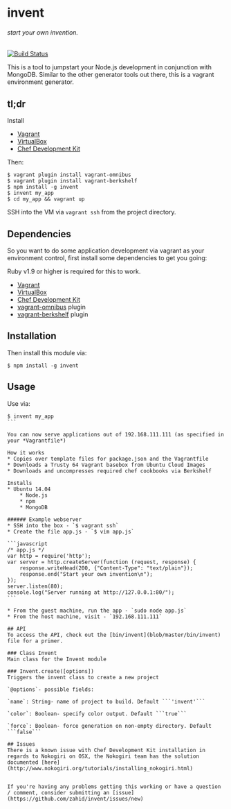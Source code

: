 invent
==============

###### start your own invention.
[![Build Status](https://travis-ci.org/zahid/invent.svg?branch=master)](https://travis-ci.org/zahid/invent)

This is a tool to jumpstart your Node.js development in conjunction with MongoDB.
Similar to the other generator tools out there, this is a vagrant environment generator.

## tl;dr
Install

* [Vagrant](https://www.vagrantup.com/)
* [VirtualBox](https://www.virtualbox.org/)
* [Chef Development Kit](http://downloads.getchef.com/chef-dk/)

Then:

```shell
$ vagrant plugin install vagrant-omnibus
$ vagrant plugin install vagrant-berkshelf
$ npm install -g invent
$ invent my_app
$ cd my_app && vagrant up
```

SSH into the VM via `vagrant ssh` from the project directory. 

## Dependencies
So you want to do some application development via vagrant as your environment control, first install some dependencies to get you going:

Ruby v1.9 or higher is required for this to work.

* [Vagrant](https://www.vagrantup.com/)
* [VirtualBox](https://www.virtualbox.org/)
* [Chef Development Kit](http://downloads.getchef.com/chef-dk/)
* [vagrant-omnibus](https://github.com/opscode/vagrant-omnibus) plugin
* [vagrant-berkshelf](https://github.com/berkshelf/vagrant-berkshelf) plugin

## Installation
Then install this module via: 

```shell
$ npm install -g invent
``` 

## Usage
Use via:

````shell
$ invent my_app
```

You can now serve applications out of 192.168.111.111 (as specified in your *Vagrantfile*)

How it works
* Copies over template files for package.json and the Vagrantfile
* Downloads a Trusty 64 Vagrant basebox from Ubuntu Cloud Images
* Downloads and uncompresses required chef cookbooks via Berkshelf

Installs 
* Ubuntu 14.04
    * Node.js
    * npm
    * MongoDB

###### Example webserver
* SSH into the box - `$ vagrant ssh`
* Create the file app.js - `$ vim app.js`

```javascript
/* app.js */
var http = require('http');
var server = http.createServer(function (request, response) {
    response.writeHead(200, {"Content-Type": "text/plain"});
    response.end("Start your own invention\n");
});
server.listen(80);
console.log("Server running at http://127.0.0.1:80/");
```

* From the guest machine, run the app - `sudo node app.js` 
* From the host machine, visit - `192.168.111.111`

## API
To access the API, check out the [bin/invent](blob/master/bin/invent) file for a primer.

### Class Invent
Main class for the Invent module

### Invent.create([options])
Triggers the invent class to create a new project

`@options`- possible fields:

`name`: String- name of project to build. Default ```'invent'```

`color`: Boolean- specify color output. Default ```true```

`force`: Boolean- force generation on non-empty directory. Default ```false```

## Issues
There is a known issue with Chef Development Kit installation in regards to Nokogiri on OSX, the Nokogiri team has the solution documented [here](http://www.nokogiri.org/tutorials/installing_nokogiri.html)


If you're having any problems getting this working or have a question / comment, consider submitting an [issue](https://github.com/zahid/invent/issues/new)

